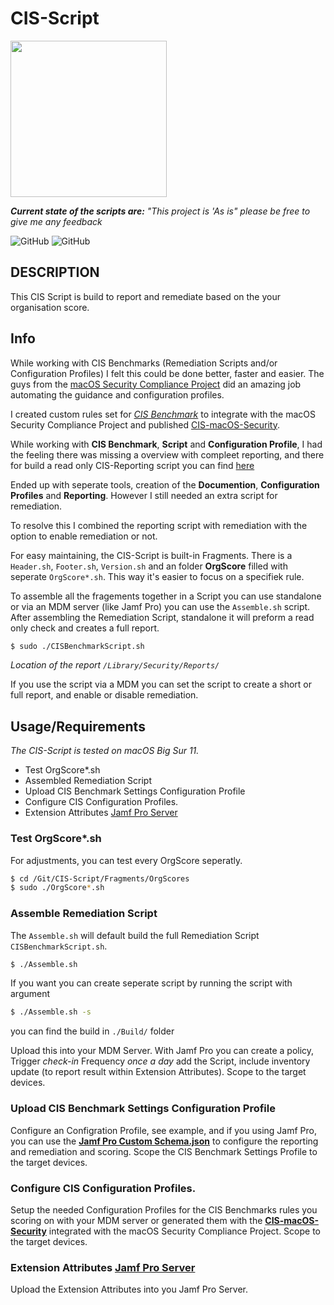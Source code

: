 # CIS-Script
<img src="https://github.com/mvdbent/CIS-Script/blob/dev/Utils/CIS-Script.png" width="250">

_**Current state of the scripts are:** "This project is 'As is" please be free to give me any feedback_

![GitHub](https://img.shields.io/badge/macOS-11-success)
![GitHub](https://img.shields.io/github/license/mvdbent/CIS-Script)
<!-- ![GitHub](https://img.shields.io/github/v/release/mvdbent/CIS-Script) -->
<!-- ![GitHub](https://img.shields.io/github/downloads/mvdbent/CIS-Script/latest/total) -->
<!-- ![GitHub](https://img.shields.io/badge/macOS-10.15%2B-yellow) -->

## DESCRIPTION
This CIS Script is build to report and remediate based on the your organisation score.

## Info
While working with CIS Benchmarks (Remediation Scripts and/or Configuration Profiles) I felt this could be done better, faster and easier.
The guys from the [macOS Security Compliance Project](https://github.com/usnistgov/macos_security) did an amazing job automating the guidance and configuration profiles.

I created custom rules set for *[CIS Benchmark](https://downloads.cisecurity.org/#/)* to integrate with the macOS Security Compliance Project and published [CIS-macOS-Security](https://github.com/mvdbent/CIS-macOS-Security).

While working with **CIS Benchmark**, **Script** and **Configuration Profile**, I had the feeling there was missing a overview with compleet reporting, and there for build a read only CIS-Reporting script you can find [here](https://github.com/mvdbent/CIS-Reporting)

Ended up with seperate tools, creation of the **Documention**, **Configuration Profiles** and **Reporting**. However I still needed an extra script for remediation.

To resolve this I combined the reporting script with remediation with the option to enable remediation or not. 

For easy maintaining, the CIS-Script is built-in Fragments. There is a `Header.sh`, `Footer.sh`, `Version.sh` and an folder **OrgScore** filled with seperate `OrgScore*.sh`. This way it's easier to focus on a specifiek rule.

To assemble all the fragements together in a Script you can use standalone or via an MDM server (like Jamf Pro) you can use the `Assemble.sh` script. After assembling the Remediation Script, standalone it will preform a read only check and creates a full report. 

```bash
$ sudo ./CISBenchmarkScript.sh
```
*Location of the report `/Library/Security/Reports/`*

If you use the script via a MDM you can set the script to create a short or full report, and enable or disable remediation.

## Usage/Requirements
*The CIS-Script is tested on macOS Big Sur 11.*

* Test OrgScore*.sh
* Assembled Remediation Script
* Upload CIS Benchmark Settings Configuration Profile
* Configure CIS Configuration Profiles.
* Extension Attributes [Jamf Pro Server](https://github.com/mvdbent/CIS-Script/tree/main/Jamf/EA)


### Test OrgScore*.sh
For adjustments, you can test every OrgScore seperatly.

```bash
$ cd /Git/CIS-Script/Fragments/OrgScores
$ sudo ./OrgScore*.sh
```

### Assemble Remediation Script
The `Assemble.sh` will default build the full Remediation Script `CISBenchmarkScript.sh`.

```bash
$ ./Assemble.sh
```

If you want you can create seperate script by running the script with argument

```bash
$ ./Assemble.sh -s
```
you can find the build in `./Build/` folder

Upload this into your MDM Server. With Jamf Pro you can create a policy, Trigger *check-in* Frequency *once a day* add the Script, include inventory update (to report result within Extension Attributes). Scope to the target devices.

### Upload CIS Benchmark Settings Configuration Profile 
Configure an Configration Profile, see example, and if you using Jamf Pro, you can use the **[Jamf Pro Custom Schema.json](https://github.com/mvdbent/CIS-Script/blob/main/Jamf/Jamf%20Pro%20Custom%20Schema.json)** to configure the reporting and remediation and scoring. Scope the CIS Benchmark Settings Profile to the target devices.

### Configure CIS Configuration Profiles. 
Setup the needed Configuration Profiles for the CIS Benchmarks rules you scoring on with your MDM server or generated them with the **[CIS-macOS-Security](https://github.com/mvdbent/CIS-macOS-Security)** integrated with the macOS Security Compliance Project. Scope to the target devices.

### Extension Attributes [Jamf Pro Server](https://github.com/mvdbent/CIS-Script/tree/main/Jamf/EA)
Upload the Extension Attributes into you Jamf Pro Server.
